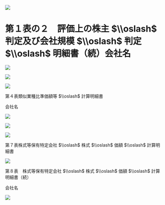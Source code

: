 ![](https://www.nta.go.jp/tmp/dd775815-3d3b-4dc2-bc22-3af7676f86bb/images/9bb71a25c5e7c6a274a79f4bf3e15c00b1e801353296262954d42581f3092b2c.jpg)

# 第１表の２　評価上の株主 $\\oslash$ 判定及び会社規模 $\\oslash$ 判定 $\\oslash$ 明細書（続）会社名

![](https://www.nta.go.jp/tmp/dd775815-3d3b-4dc2-bc22-3af7676f86bb/images/09bbd4737f69d679d8bc7cf2cef24a3f23883d40cffea2d70aef0640a5e560a0.jpg)

![](https://www.nta.go.jp/tmp/dd775815-3d3b-4dc2-bc22-3af7676f86bb/images/6446bad70420bf9e3e56a4612d45c4afc68c20234f1106fb3b3e65c472616544.jpg)

![](https://www.nta.go.jp/tmp/dd775815-3d3b-4dc2-bc22-3af7676f86bb/images/c93ebb4f00df992cdea5d3f9987826b67f11f3341c56cfb241d0d8e7ae09b00a.jpg)

第４表類似業種比準価額等 $\\oslash$ 計算明細書

会社名

![](https://www.nta.go.jp/tmp/dd775815-3d3b-4dc2-bc22-3af7676f86bb/images/e8eac5f4261b00f613213ec2a46cb4836d517e6d041b1b64700499b6fee30da8.jpg)

![](https://www.nta.go.jp/tmp/dd775815-3d3b-4dc2-bc22-3af7676f86bb/images/439c4f5caeb651d1e2df4f8395a3ed846fb10a84d0369638b3fb0f89c6ea51d8.jpg)

![](https://www.nta.go.jp/tmp/dd775815-3d3b-4dc2-bc22-3af7676f86bb/images/310aa7c8e59191b6b3686f4f4a9cec61596813a7128bfdf3ae98a500c1857714.jpg)

第７表株式等保有特定会社 $\\oslash$ 株式 $\\oslash$ 価額 $\\oslash$ 計算明細書

![](https://www.nta.go.jp/tmp/dd775815-3d3b-4dc2-bc22-3af7676f86bb/images/0c492162105887ed93c9142ac96988af8dac810109a9658580c4a646b80303c3.jpg)

第８表　株式等保有特定会社 $\\oslash$ 株式 $\\oslash$ 価額 $\\oslash$ 計算明細書（続）

会社名

![](https://www.nta.go.jp/tmp/dd775815-3d3b-4dc2-bc22-3af7676f86bb/images/1364ef89db42d57be39b2626fafdffceb3dcdaec70998b9091dee16eed0af20a.jpg)
